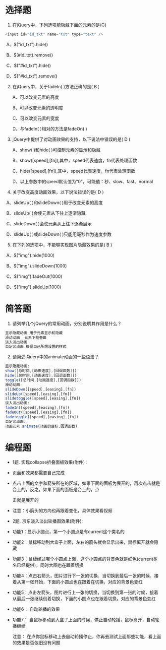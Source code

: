 # 选择题

1. 在jQuery中，下列选项能隐藏下面的元素的是(C)

```js
<input id="id_txt" name="txt" type="text" />
```
​      A、$("id_txt").hide()

​      B、$(#id_txt).remove()

​      C、$("#id_txt").hide()

​      D、$("#id_txt").remove()


2. 在jQuery中，关于fadeIn( )方法正确的是( B  )

   A、可以改变元素的高度

   B、可以改变元素的透明度

   C、可以改变元素的宽度

   D、与fadeIn( )相对的方法是fadeOn( )


3. jQuery中提供了对动画效果的支持，以下说法中错误的是( D )

   A、show( )和hide( )可控制元素的显示和隐藏

   B、show([speed],[fn]),其中，speed代表速度，fn代表处理函数

   C、hide([speed],[fn]),其中，speed代表速度，fn代表处理函数

   D、以上参数中的speed默认值为“0”，可能值：秒、slow、fast、normal


4. 关于改变高度动画效果，以下说法错误的是( D  )

​      A、slideUp( )和slideDown( )用于改变元素的高度

​      B、slideUp( )会使元素从下往上逐渐隐藏

​      C、slideDown( )会使元素从上往下逐渐展示

​      D、slideUp( )或slideDown( )只能用毫秒作为速度参数


 5. 在下列的选项中，不能够实现图片隐藏效果的是( B  )

​     A、$("img").hide(1000)

​     B、$("img").slideDown(1000)

​     C、$("img").fadeOut(1000)

​     D、$("img").slideUp(1000)




# 简答题

1. 请列举几个jQuery的常用动画，分别说明其作用是什么？
```js
显示隐藏动画 用于元素显示和隐藏
滑动动画  元素下拉卷曲
淡入淡出动画 
自定义动画 根据自己所想设置的样式

```
2. ​请简述jQuery中的animate动画的一些语法？
```js
显示隐藏动画:
show([总时间,[动画速度],[回调函数]])
hide([总时间,[动画速度],[回调函数]])
toggle([总时间,[动画速度],[回调函数]])
滑动动画:
slideDown([speed],[easing],[fn])
slideUp([speed],[easing],[fn])
slidetoggle([speed],[easing],[fn])
淡入淡出动画:
fadeIn([speed],[easing],[fn])
fadeOut([speed],[easing],[fn])
fadetoggle([speed],[easing],[fn])
自定义动画:
动画元素.animate(动画的目标,回调函数)
```



# 编程题

- 1题. 实现collapse折叠面板效果(附件)：

- 页面和效果都需要自己完成

- 点击上面的文字和箭头所在的区域，如果下面的面板为展开的，再次点击就是合上的，反之，如果下面的面板是合上的，点

  击就是展开的

- 注意：小箭头的方向也再跟着变化，具体效果看视频




- 2题. 京东淡入淡出轮播图效果(附件):

- 功能1：显示小圆点，第一个小圆点是有current这个类名的

- 功能2：鼠标移动到大盒子上面，左右的箭头就会显示出来，鼠标离开就会隐藏

- 功能3：鼠标经过哪个小圆点上面，这个小圆点的背景色就是红色(current类名已经提供)，同时大图也在跟着切换

- 功能4：点击右箭头，图片进行下一张的切换，当切换到最后一张的时候，接着从第一张开始，下面的小圆点也在跟着在切换，对应的背景色变红

- 功能5：点击左箭头，图片进行上一张的切换，当切换到第一张的时候，接着从最后一张继续倒着切换，下面的小圆点也在跟着切换，对应的背景色变红

- 功能6： 自动轮播的效果

- 功能7： 当鼠标移动到大盒子上面的时候，停止自动轮播，鼠标离开，自动轮播继续

     注意： 在点你鼠标移动上去自动轮播停止，你再去测试上面那些功能，看上面的效果是否依旧没有问题

  ​
